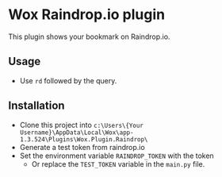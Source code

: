 # Wox Raindrop.io plugin

This plugin shows your bookmark on Raindrop.io.

## Usage
- Use `rd` followed by the query.

## Installation
- Clone this project into `c:\Users\{Your Username}\AppData\Local\Wox\app-1.3.524\Plugins\Wox.Plugin.Raindrop\`
- Generate a test token from raindrop.io
- Set the environment variable `RAINDROP_TOKEN` with the token
  - Or replace the `TEST_TOKEN` variable in the `main.py` file.

